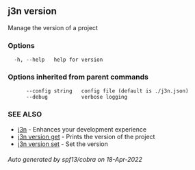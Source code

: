 ## j3n version

Manage the version of a project

### Options

```
  -h, --help   help for version
```

### Options inherited from parent commands

```
      --config string   config file (default is ./j3n.json)
      --debug           verbose logging
```

### SEE ALSO

* [j3n](j3n.md)     - Enhances your development experience
* [j3n version get](j3n_version_get.md)     - Prints the version of the project
* [j3n version set](j3n_version_set.md)     - Set the version

###### Auto generated by spf13/cobra on 18-Apr-2022
